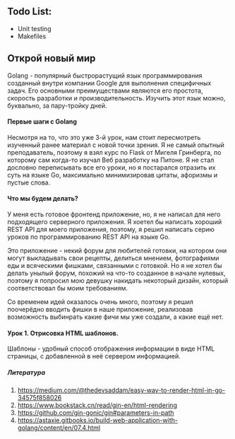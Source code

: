 ## Todo List:
 - Unit testing
 - Makefiles

 ## Открой новый мир
Golang - популярный быстрорастущий язык программирования созданный внутри компании Google для выполнения специфичных задач. Его основными преимуществами являются его простота, скорость разработки и производительность. Изучить этот язык можно, буквально, за пару-тройку дней.

#### Первые шаги с Golang
Несмотря на то, что это уже 3-й урок, нам стоит пересмотреть изученный ранее материал с новой точки зрения. Я не самый опытный преподаватель, поэтому я взял курс по Flask от Мигеля Гринберга, по которому сам когда-то изучал Веб разработку на Питоне. Я не стал дословно переписывать все его уроки, но я постарался отразить их суть на языке Go, максимально минимизировав цитаты, афоризмы и пустые слова.

#### Что мы будем делать?
У меня есть готовое фронтенд приложение, но, я не написал для него подходящего серверного приложения. Я хоетел бы написать хороший REST API для моего приложения, поэтому, я решил написать серию уроков по программированию REST API на языке Go.

Это приложение - некий форум для любителей готовки, на котором они могут выкладывать свои рецепты, делиться мнением, фотографиями еды и всяческими фишками, связанными с готовкой. Но я не хотел бы делать унылый форум, похожий на что-то созданное в начале нулевых, поэтому я попросил мою девушку накидать некоторый дизайн, который соответствовал бы моим требованиям.

Со временем идей оказалось очень много, поэтому я решил поочерёдно вводить фишки в наше приложение, реализовав возможность выбинрать какие фичи мы уже создали, а какие ещё нет.


#### Урок 1. Отрисовка HTML шаблонов.
Шаблоны - удобный способ отображения информации в виде HTML страницы, с добавленной в неё сервером информацией.

##### Литература
 1) https://medium.com/@thedevsaddam/easy-way-to-render-html-in-go-34575f858026
 2) https://www.bookstack.cn/read/gin-en/html-rendering
 3) https://github.com/gin-gonic/gin#parameters-in-path
 4) https://astaxie.gitbooks.io/build-web-application-with-golang/content/en/07.4.html
 